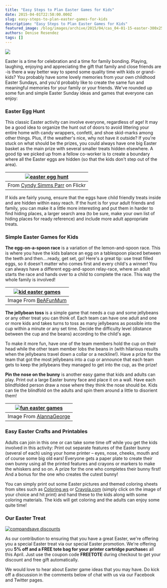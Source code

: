 ```yaml
---
title: "Easy Steps to Plan Easter Games for Kids"
date: 2015-04-01T22:58:00.000Z
slug: easy-steps-to-plan-easter-games-for-kids
description: "Easy Steps to Plan Easter Games for Kids"
featured_image: /blog/images/archive/2015/04/cas_04-01-15-easter-300x250-1.jpg
authors: Denise Resendez
tags: []
---
```


[![](/blog/images/cas-04-01-15-easter-300x250.jpg)](/blog/images/cas-04-01-15-easter-300x250.jpg)

Easter is a time for celebration and a time for family bonding. Playing, laughing, enjoying and appreciating the gift that family and close friends are -is there a way better way to spend some quality time with kids or grand-kids? You probably have some lovely memories from your own childhood Easter Sundays, and you'd probably like to create the same fun and meaningful memories for your family or your friends. We've rounded up some fun and simple Easter Sunday ideas and games that everyone can enjoy:

### Easter Egg Hunt

This classic Easter activity can involve everyone, regardless of age! It may be a good idea to organize the hunt out of doors to avoid littering your entire home with candy wrappers, confetti, and shoe skid-marks among other things. Plus, if the weather's nice, why not have it outside? If you're stuck on what should be the prizes, you could always have one big Easter basket as the main prize with several smaller treats hidden elsewhere. A good tip we picked up from a fellow co-worker is to create a boundary where all the Easter eggs are hidden (so that the kids don't step out of the area).

| [![easter egg hunt ](/blog/images/2364269445-e74164b620-o.jpg "Easter Egg Hunt")](/blog/images/2364269445-e74164b620-o.jpg)                                                                                                                                                                                                                                                                                                                                             |
| ------------------------------------------------------------------------------------------------------------------------------------------------------------------------------------------------------------------------------------------------------------------------------------------------------------------------------------------------------------------------------------------------------------------------------------------------------------------ |
| From [Cyndy Simms Parr](https://www.flickr.com/photos/cyanocorax/2364269445/in/photolist-4AVuWi-7UMeMx-9zydcK-bxZcd5-bLTThg-bLTSNz-7UMi5V-7UQAEm-7UQyty-7UMkdz-7UMfGt-7UQwLh-7UMoMx-7UMo2F-7UMiB8-7UMn7T-7UMmGT-7UMkVZ-7UMfgD-7UQvXd-7UMjJg-7UQBNL-7UQvFd-7UQvh7-7QNhLo-eaLnTT-eaLodi-eaLnYZ-eaRZKb-82LtCu-82LuWC-82HiXF-82Hkbr-82HkE6-82Hj9D-82LsWd-82HiCr-82LuuG-82LtWA-82HkYz-82Hk1p-82Lvd1-82HjoK-82LuEf-e9MXuw-4zjfwy-e7zydU-bxZcnC-bJ4tbr-bv63m7/) on Flickr |

 If kids are fairly young, ensure that the eggs have child friendly treats inside and are hidden within easy reach. If the hunt is for your adult friends and family, you can make it a little more interesting and put them in harder to find hiding places, a larger search area (to be sure, make your own list of hiding places for ready reference) and include more adult appropriate treats.

### Simple Easter Games for Kids

**The egg-on-a-spoon race** is a variation of the lemon-and-spoon race. This is where you have the kids balance an egg on a tablespoon placed between the teeth and then....ready, get set, go! Here's a great tip: use treat filled eggs, so it doesn't matter who comes first and every child's a winner! You can always have a different egg-and-spoon relay-race, where an adult starts the race and hands over to a child to complete the race. This way the whole family is involved!

| [![kid easter games ](/blog/images/BigW-Easter-092.jpg "Egg-On-A-Spoon-Race From BeAFunMum")](/blog/images/BigW-Easter-092.jpg) |
| -------------------------------------------------------------------------------------------------------------------------- |
| Image From [BeAFunMum](https://www.beafunmum.com/2015/03/backyard-easter-hunt/)                                            |

**The jellybean toss** is a simple game that needs a cup and some jellybeans or any other treat you can think of. Each team can have one adult and one or more kids and takes turns to toss as many jellybeans as possible into the cup within a minute or any set time. Decide the difficulty level (distance between the cup and the beans) according to the child's age. 

To make it more fun, have one of the team members hold the cup on their head while the other team member lobs the beans in (with hilarious results when the jellybeans travel down a collar or a neckline!). Have a prize for the team that got the most jellybeans into a cup or announce that each team gets to keep the jellybeans they managed to get into the cup, as the prize!

**Pin the nose on the bunny** is another easy game that kids and adults can play. Print out a large Easter bunny face and place it on a wall. Have each blindfolded person draw a nose where they think the nose should be. Kids can tie the blindfold on the adults and spin them around a little to disorient them!

| [![fun easter games ](/blog/images/BunnyPinNose-sm.jpg "Pin the Nose on the Bunny Easter Game ")](/blog/images/BunnyPinNose-sm.jpg) |
| ------------------------------------------------------------------------------------------------------------------------------ |
| Image From [AlannaGeorge](https://www.alannageorge.com/2012/03/27/how-to-bunny-themed-party/)                                  |

### Easy Easter Crafts and Printables 

Adults can join in this one or can take some time off while you get the kids involved in this activity: Print out separate features of the Easter bunny (several of each) using your home printer – eyes, nose, cheeks, mouth and of course some big old ears! Everyone gets a paper plate to create their own bunny using all the printed features and crayons or markers to make the whiskers and so on. A prize for the one who completes their bunny first! And a bonus for the one who creates the cutest bunny! 

You can simply print out some Easter pictures and themed coloring sheets from sites such as [Coloring.ws](https://coloring.ws/) or [Crayola.com](https://www.crayola.com/) (simply click on the image of your choice and hit print) and hand these to the kids along with some coloring materials. The kids will get coloring and the adults can enjoy some quite time! 

### Our Easter Treat

[![compandsave discounts ](/blog/images/20-Off-1-.png "5% Off & Free Tote Bag With any Printer Cartridge Purchase ")](/blog/images/20-Off-1-.png)

As our contribution to ensuring that you have a great Easter, we're offering you a special Easter treat via our special Easter promotion. We're offering you **5% off and a FREE tote bag for your printer cartridge purchase**s all this April. Just use the coupon code **FREETOTE** during checkout to get your discount and free gift automatically. 

We would love to hear about Easter game ideas that you may have. Do kick off a discussion in the comments below of chat with us via our Facebook and Twitter pages. 